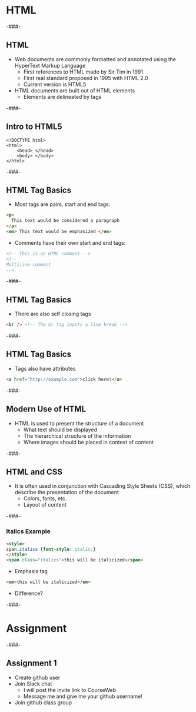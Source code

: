 # HTML

-###-

## HTML

* Web documents are commonly formatted and annotated using the HyperText Markup Language
    * First references to HTML made by Sir Tim in 1991
    * First real standard proposed in 1995 with HTML 2.0
    * Current version is HTML5
* HTML documents are built out of HTML elements
    * Elements are delineated by tags

-###-

## Intro to HTML5

    <!DOCTYPE html>
    <html>
        <head> </head>
        <body> </body>
    </html>

-###-

## HTML Tag Basics

* Most tags are pairs, start and end tags:
    
```html
<p> 
  This text would be considered a paragraph
</p>
<em> This text would be emphasized </em>
```

* Comments have their own start and end tags:

```html
<!-- This is an HTML comment --> 
<!--
Multiline comment
-->
```

-###-

## HTML Tag Basics

* There are also self closing tags
    
```html
<br /> <!-- The br tag inputs a line break -->
```

-###-

## HTML Tag Basics

* Tags also have attributes
    
```html
<a href="http://example.com">click here!</a>
```

-###-

## Modern Use of HTML

* HTML is used to present the structure of a document
    * What text should be displayed
    * The hierarchical structure of the information
    * Where images should be placed in context of content

-###-

## HTML and CSS

* It is often used in conjunction with Cascading Style Sheets (CSS), which describe the presentation of the document
    * Colors, fonts, etc.
    * Layout of content

-###-

### Italics Example

```html
<style>
span.italics {font-style: italic;}
</style>
<span class="italics">this will be italicized</span>
```

* Emphasis tag
    
```html
<em>this will be italicized</em>
```

* Difference? <!-- .element: class="fragment current-visible" -->

-###-

# Assignment

-###-

## Assignment 1

* Create github user
* Join Slack chat
    * I will post the invite link to CourseWeb
    * Message me and give me your github username!
* Join github class group

